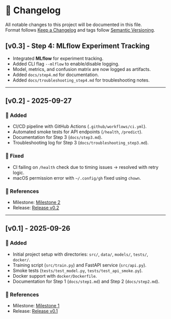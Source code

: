 # 📑 Changelog

All notable changes to this project will be documented in this file.  
Format follows [Keep a Changelog](https://keepachangelog.com/en/1.0.0/) and tags follow [Semantic Versioning](https://semver.org/).

## [v0.3] - Step 4: MLflow Experiment Tracking
- Integrated **MLflow** for experiment tracking.
- Added CLI flag `--mlflow` to enable/disable logging.
- Model, metrics, and confusion matrix are now logged as artifacts.
- Added `docs/step4.md` for documentation.
- Added `docs/troubleshooting_step4.md` for troubleshooting notes.

---

## [v0.2] - 2025-09-27
### 🚀 Added
- CI/CD pipeline with GitHub Actions (`.github/workflows/ci.yml`).
- Automated smoke tests for API endpoints (`/health`, `/predict`).
- Documentation for Step 3 (`docs/step3.md`).
- Troubleshooting log for Step 3 (`docs/troubleshooting_step3.md`).

### 🐞 Fixed
- CI failing on `/health` check due to timing issues → resolved with retry logic.
- macOS permission error with `~/.config/gh` fixed using `chown`.

### 🔗 References
- Milestone: [Milestone 2](https://github.com/anveshyeruva/mlops-qa-bugseverity/milestone/2)
- Release: [Release v0.2](https://github.com/anveshyeruva/mlops-qa-bugseverity/releases/tag/v0.2)

---

## [v0.1] - 2025-09-26
### 🚀 Added
- Initial project setup with directories: `src/`, `data/`, `models/`, `tests/`, `docker/`.
- Training script (`src/train.py`) and FastAPI service (`src/api.py`).
- Smoke tests (`tests/test_model.py`, `tests/test_api_smoke.py`).
- Docker support with `docker/Dockerfile`.
- Documentation for Step 1 (`docs/step1.md`) and Step 2 (`docs/step2.md`).

### 🔗 References
- Milestone: [Milestone 1](https://github.com/anveshyeruva/mlops-qa-bugseverity/milestone/1)
- Release: [Release v0.1](https://github.com/anveshyeruva/mlops-qa-bugseverity/releases/tag/v0.1)

